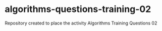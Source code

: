 # algorithms-questions-training-02
Repository created to place the activity Algorithms Training Questions 02
